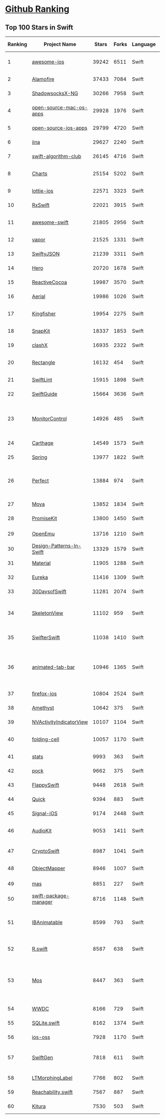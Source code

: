 [Github Ranking](../README.md)
==========

## Top 100 Stars in Swift

| Ranking | Project Name | Stars | Forks | Language | Open Issues | Description | Last Commit |
| ------- | ------------ | ----- | ----- | -------- | ----------- | ----------- | ----------- |
| 1 | [awesome-ios](https://github.com/vsouza/awesome-ios) | 39242 | 6511 | Swift | 2 | A curated list of awesome iOS ecosystem, including Objective-C and Swift Projects  | 2022-03-27T17:45:40Z |
| 2 | [Alamofire](https://github.com/Alamofire/Alamofire) | 37433 | 7084 | Swift | 30 | Elegant HTTP Networking in Swift | 2022-03-13T20:21:52Z |
| 3 | [ShadowsocksX-NG](https://github.com/shadowsocks/ShadowsocksX-NG) | 30266 | 7958 | Swift | 248 | Next Generation of ShadowsocksX | 2022-03-06T05:44:10Z |
| 4 | [open-source-mac-os-apps](https://github.com/serhii-londar/open-source-mac-os-apps) | 29928 | 1976 | Swift | 35 | 🚀 Awesome list of open source applications for macOS. https://t.me/s/opensourcemacosapps | 2022-03-25T23:40:55Z |
| 5 | [open-source-ios-apps](https://github.com/dkhamsing/open-source-ios-apps) | 29799 | 4720 | Swift | 0 | :iphone: Collaborative List of Open-Source iOS Apps | 2022-04-01T13:23:05Z |
| 6 | [iina](https://github.com/iina/iina) | 29627 | 2240 | Swift | 1260 | The modern video player for macOS. | 2022-04-02T01:12:01Z |
| 7 | [swift-algorithm-club](https://github.com/raywenderlich/swift-algorithm-club) | 26145 | 4716 | Swift | 27 | Algorithms and data structures in Swift, with explanations! | 2022-04-03T22:32:30Z |
| 8 | [Charts](https://github.com/danielgindi/Charts) | 25154 | 5202 | Swift | 743 | Beautiful charts for iOS/tvOS/OSX! The Apple side of the crossplatform MPAndroidChart. | 2022-04-03T06:31:35Z |
| 9 | [lottie-ios](https://github.com/airbnb/lottie-ios) | 22571 | 3323 | Swift | 285 | An iOS library to natively render After Effects vector animations | 2022-03-28T17:57:37Z |
| 10 | [RxSwift](https://github.com/ReactiveX/RxSwift) | 22021 | 3915 | Swift | 7 | Reactive Programming in Swift | 2022-03-31T08:18:39Z |
| 11 | [awesome-swift](https://github.com/matteocrippa/awesome-swift) | 21805 | 2956 | Swift | 0 | A collaborative list of awesome Swift libraries and resources. Feel free to contribute! | 2022-03-08T17:28:47Z |
| 12 | [vapor](https://github.com/vapor/vapor) | 21525 | 1331 | Swift | 80 | 💧 A server-side Swift HTTP web framework. | 2022-03-30T08:29:27Z |
| 13 | [SwiftyJSON](https://github.com/SwiftyJSON/SwiftyJSON) | 21239 | 3311 | Swift | 111 | The better way to deal with JSON data in Swift. | 2022-03-15T19:28:51Z |
| 14 | [Hero](https://github.com/HeroTransitions/Hero) | 20720 | 1678 | Swift | 179 | Elegant transition library for iOS & tvOS | 2022-04-02T02:50:12Z |
| 15 | [ReactiveCocoa](https://github.com/ReactiveCocoa/ReactiveCocoa) | 19987 | 3570 | Swift | 0 | Cocoa framework and Obj-C dynamism bindings for ReactiveSwift. | 2021-11-20T14:18:30Z |
| 16 | [Aerial](https://github.com/JohnCoates/Aerial) | 19986 | 1026 | Swift | 45 | Apple TV Aerial Screensaver for Mac | 2022-04-01T16:30:56Z |
| 17 | [Kingfisher](https://github.com/onevcat/Kingfisher) | 19954 | 2275 | Swift | 71 | A lightweight, pure-Swift library for downloading and caching images from the web. | 2022-04-01T00:48:47Z |
| 18 | [SnapKit](https://github.com/SnapKit/SnapKit) | 18337 | 1853 | Swift | 78 | A Swift Autolayout DSL for iOS & OS X | 2022-04-01T09:39:38Z |
| 19 | [clashX](https://github.com/yichengchen/clashX) | 16935 | 2322 | Swift | 0 | None | 2022-03-24T03:33:35Z |
| 20 | [Rectangle](https://github.com/rxhanson/Rectangle) | 16132 | 454 | Swift | 27 | Move and resize windows on macOS with keyboard shortcuts and snap areas | 2022-03-29T20:57:12Z |
| 21 | [SwiftLint](https://github.com/realm/SwiftLint) | 15915 | 1898 | Swift | 271 | A tool to enforce Swift style and conventions. | 2022-04-04T01:12:11Z |
| 22 | [SwiftGuide](https://github.com/ipader/SwiftGuide) | 15664 | 3636 | Swift | 0 | Swift Featured Projects in brain Mapping | 2021-05-20T02:57:09Z |
| 23 | [MonitorControl](https://github.com/MonitorControl/MonitorControl) | 14926 | 485 | Swift | 49 | 🖥 Control your display's brightness & volume on your Mac as if it was a native Apple Display. Use Apple Keyboard keys or custom shortcuts. Shows the native macOS OSDs. | 2022-03-25T08:59:58Z |
| 24 | [Carthage](https://github.com/Carthage/Carthage) | 14549 | 1573 | Swift | 207 | A simple, decentralized dependency manager for Cocoa | 2022-02-25T19:58:05Z |
| 25 | [Spring](https://github.com/MengTo/Spring) | 13977 | 1822 | Swift | 129 | A library to simplify iOS animations in Swift. | 2021-09-21T16:00:02Z |
| 26 | [Perfect](https://github.com/PerfectlySoft/Perfect) | 13884 | 974 | Swift | 53 | Server-side Swift. The Perfect core toolset and framework for Swift Developers. (For mobile back-end development, website and API development, and more…) | 2021-07-24T15:45:45Z |
| 27 | [Moya](https://github.com/Moya/Moya) | 13852 | 1834 | Swift | 108 | Network abstraction layer written in Swift. | 2022-03-09T15:33:52Z |
| 28 | [PromiseKit](https://github.com/mxcl/PromiseKit) | 13800 | 1450 | Swift | 12 | Promises for Swift & ObjC. | 2022-03-27T12:52:56Z |
| 29 | [OpenEmu](https://github.com/OpenEmu/OpenEmu) | 13716 | 1210 | Swift | 194 | 🕹 Retro video game emulation for macOS | 2022-03-05T22:43:54Z |
| 30 | [Design-Patterns-In-Swift](https://github.com/ochococo/Design-Patterns-In-Swift) | 13329 | 1579 | Swift | 1 | 📖 Design Patterns implemented in Swift 5.0 | 2021-08-05T07:15:25Z |
| 31 | [Material](https://github.com/CosmicMind/Material) | 11905 | 1288 | Swift | 28 | A UI/UX framework for creating beautiful applications. | 2021-09-21T11:52:20Z |
| 32 | [Eureka](https://github.com/xmartlabs/Eureka) | 11416 | 1309 | Swift | 149 | Elegant iOS form builder in Swift | 2022-03-16T18:58:50Z |
| 33 | [30DaysofSwift](https://github.com/allenwong/30DaysofSwift) | 11281 | 2074 | Swift | 7 | A self-taught project to learn Swift. | 2020-07-10T03:29:41Z |
| 34 | [SkeletonView](https://github.com/Juanpe/SkeletonView) | 11102 | 959 | Swift | 34 | ☠️ An elegant way to show users that something is happening and also prepare them to which contents they are awaiting | 2022-03-31T21:38:33Z |
| 35 | [SwifterSwift](https://github.com/SwifterSwift/SwifterSwift) | 11038 | 1410 | Swift | 19 | A handy collection of more than 500 native Swift extensions to boost your productivity. | 2022-03-28T18:30:11Z |
| 36 | [animated-tab-bar](https://github.com/Ramotion/animated-tab-bar) | 10946 | 1365 | Swift | 7 | :octocat: RAMAnimatedTabBarController is a Swift UI module library for adding animation to iOS tabbar items and icons. iOS library made by @Ramotion | 2022-01-26T02:40:50Z |
| 37 | [firefox-ios](https://github.com/mozilla-mobile/firefox-ios) | 10804 | 2524 | Swift | 985 | Firefox for iOS | 2022-04-03T11:28:22Z |
| 38 | [Amethyst](https://github.com/ianyh/Amethyst) | 10642 | 375 | Swift | 272 | Automatic tiling window manager for macOS à la xmonad. | 2022-03-19T14:43:01Z |
| 39 | [NVActivityIndicatorView](https://github.com/ninjaprox/NVActivityIndicatorView) | 10107 | 1104 | Swift | 13 | A collection of awesome loading animations | 2022-03-04T13:34:19Z |
| 40 | [folding-cell](https://github.com/Ramotion/folding-cell) | 10057 | 1170 | Swift | 8 | :octocat: 📃 FoldingCell is an expanding content cell with animation made by @Ramotion | 2022-03-28T12:16:52Z |
| 41 | [stats](https://github.com/exelban/stats) | 9993 | 363 | Swift | 10 | macOS system monitor in your menu bar | 2022-04-03T09:23:18Z |
| 42 | [pock](https://github.com/pock/pock) | 9662 | 375 | Swift | 21 | Widgets manager for MacBook Touch Bar | 2022-01-16T19:34:59Z |
| 43 | [FlappySwift](https://github.com/fullstackio/FlappySwift) | 9448 | 2618 | Swift | 3 | swift implementation of flappy bird. More at fullstackedu.com | 2021-08-28T13:29:25Z |
| 44 | [Quick](https://github.com/Quick/Quick) | 9394 | 883 | Swift | 38 | The Swift (and Objective-C) testing framework. | 2022-03-28T07:49:53Z |
| 45 | [Signal-iOS](https://github.com/signalapp/Signal-iOS) | 9174 | 2448 | Swift | 158 | A private messenger for iOS. | 2022-04-01T23:50:00Z |
| 46 | [AudioKit](https://github.com/AudioKit/AudioKit) | 9053 | 1411 | Swift | 8 | Swift audio synthesis, processing, & analysis platform for iOS, macOS and tvOS | 2022-03-19T01:56:23Z |
| 47 | [CryptoSwift](https://github.com/krzyzanowskim/CryptoSwift) | 8987 | 1041 | Swift | 37 | CryptoSwift is a growing collection of standard and secure cryptographic algorithms implemented in Swift | 2022-03-24T13:34:31Z |
| 48 | [ObjectMapper](https://github.com/tristanhimmelman/ObjectMapper) | 8946 | 1007 | Swift | 44 | Simple JSON Object mapping written in Swift | 2021-08-02T16:22:43Z |
| 49 | [mas](https://github.com/mas-cli/mas) | 8851 | 227 | Swift | 61 | :package: Mac App Store command line interface | 2022-03-03T15:16:03Z |
| 50 | [swift-package-manager](https://github.com/apple/swift-package-manager) | 8716 | 1148 | Swift | 0 | The Package Manager for the Swift Programming Language | 2022-04-03T23:19:39Z |
| 51 | [IBAnimatable](https://github.com/IBAnimatable/IBAnimatable) | 8599 | 793 | Swift | 45 | Design and prototype customized UI, interaction, navigation, transition and animation for App Store ready Apps in Interface Builder with IBAnimatable. | 2022-01-21T05:30:30Z |
| 52 | [R.swift](https://github.com/mac-cain13/R.swift) | 8587 | 638 | Swift | 77 | Strong typed, autocompleted resources like images, fonts and segues in Swift projects | 2022-04-01T12:36:33Z |
| 53 | [Mos](https://github.com/Caldis/Mos) | 8447 | 363 | Swift | 132 | 一个用于在 macOS 上平滑你的鼠标滚动效果或单独设置滚动方向的小工具, 让你的滚轮爽如触控板  \|  A lightweight tool used to smooth scrolling and set scroll direction independently for your mouse on macOS | 2021-06-05T05:17:35Z |
| 54 | [WWDC](https://github.com/insidegui/WWDC) | 8166 | 729 | Swift | 32 | The unofficial WWDC app for macOS | 2021-10-21T15:29:09Z |
| 55 | [SQLite.swift](https://github.com/stephencelis/SQLite.swift) | 8162 | 1374 | Swift | 79 | A type-safe, Swift-language layer over SQLite3. | 2022-03-30T18:34:45Z |
| 56 | [ios-oss](https://github.com/kickstarter/ios-oss) | 7928 | 1170 | Swift | 0 | Kickstarter for iOS. Bring new ideas to life, anywhere. | 2022-03-31T21:36:25Z |
| 57 | [SwiftGen](https://github.com/SwiftGen/SwiftGen) | 7818 | 611 | Swift | 62 | The Swift code generator for your assets, storyboards, Localizable.strings, … — Get rid of all String-based APIs! | 2022-03-31T15:16:31Z |
| 58 | [LTMorphingLabel](https://github.com/lexrus/LTMorphingLabel) | 7766 | 802 | Swift | 24 | [EXPERIMENTAL] Graceful morphing effects for UILabel written in Swift. | 2021-08-10T06:21:45Z |
| 59 | [Reachability.swift](https://github.com/ashleymills/Reachability.swift) | 7567 | 887 | Swift | 75 | Replacement for Apple's Reachability re-written in Swift with closures | 2021-07-13T18:20:46Z |
| 60 | [Kitura](https://github.com/Kitura/Kitura) | 7530 | 503 | Swift | 75 | A Swift web framework and HTTP server. | 2021-11-07T03:30:16Z |

